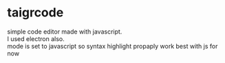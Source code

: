 # taigrcode
simple code editor made with javascript.<br>
I used electron also.<br>
mode is set to javascript so syntax highlight propaply work best with js for now
